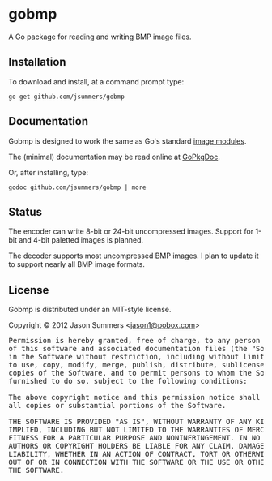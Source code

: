 gobmp
=====

A Go package for reading and writing BMP image files.


Installation
------------

To download and install, at a command prompt type:

    go get github.com/jsummers/gobmp


Documentation
-------------

Gobmp is designed to work the same as Go's standard
[image modules](http://golang.org/pkg/image/).

The (minimal) documentation may be read online at
[GoPkgDoc](http://go.pkgdoc.org/github.com/jsummers/gobmp).

Or, after installing, type:

    godoc github.com/jsummers/gobmp | more


Status
------

The encoder can write 8-bit or 24-bit uncompressed images. Support for 1-bit
and 4-bit paletted images is planned.

The decoder supports most uncompressed BMP images. I plan to update it to
support nearly all BMP image formats.


License
-------

Gobmp is distributed under an MIT-style license.

Copyright &copy; 2012 Jason Summers
<[jason1@pobox.com](mailto:jason1@pobox.com)>

<pre>
Permission is hereby granted, free of charge, to any person obtaining a copy
of this software and associated documentation files (the "Software"), to deal
in the Software without restriction, including without limitation the rights
to use, copy, modify, merge, publish, distribute, sublicense, and/or sell
copies of the Software, and to permit persons to whom the Software is
furnished to do so, subject to the following conditions:

The above copyright notice and this permission notice shall be included in
all copies or substantial portions of the Software.

THE SOFTWARE IS PROVIDED "AS IS", WITHOUT WARRANTY OF ANY KIND, EXPRESS OR
IMPLIED, INCLUDING BUT NOT LIMITED TO THE WARRANTIES OF MERCHANTABILITY,
FITNESS FOR A PARTICULAR PURPOSE AND NONINFRINGEMENT. IN NO EVENT SHALL THE
AUTHORS OR COPYRIGHT HOLDERS BE LIABLE FOR ANY CLAIM, DAMAGES OR OTHER
LIABILITY, WHETHER IN AN ACTION OF CONTRACT, TORT OR OTHERWISE, ARISING FROM,
OUT OF OR IN CONNECTION WITH THE SOFTWARE OR THE USE OR OTHER DEALINGS IN
THE SOFTWARE.
</pre>
